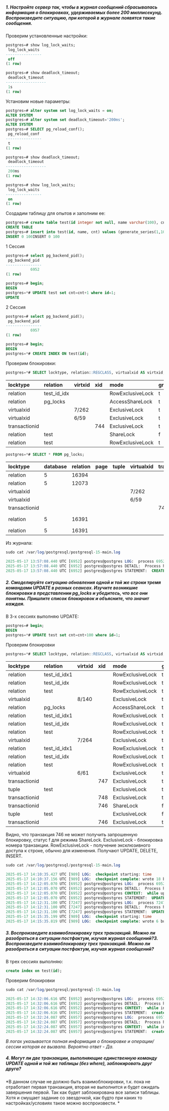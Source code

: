 ##### 1.	Настройте сервер так, чтобы в журнал сообщений сбрасывалась информация о блокировках, удерживаемых более 200 миллисекунд. Воспроизведите ситуацию, при которой в журнале появятся такие сообщения.

Проверим установленные настройки:

```sql
postgres=# show log_lock_waits;
 log_lock_waits
----------------
 off
(1 row)

postgres=# show deadlock_timeout;
 deadlock_timeout
------------------
 1s
(1 row)
```

Установим новые параметры:

```sql
postgres=# alter system set log_lock_waits = on;
ALTER SYSTEM
postgres=# alter system set deadlock_timeout='200ms';
ALTER SYSTEM
postgres=# SELECT pg_reload_conf();
 pg_reload_conf
----------------
 t
(1 row)

postgres=# show deadlock_timeout;
 deadlock_timeout
------------------
 200ms
(1 row)

postgres=# show log_lock_waits;
 log_lock_waits
----------------
 on
(1 row)
```

Создадим таблицу для опытов и заполним ее:

```sql
postgres=# create table test(id integer not null, name varchar(100), cnt integer);
CREATE TABLE
postgres=# insert into test(id, name, cnt) values (generate_series(1,100), 'User'||trunc(random()*1000), trunc(random()*100));
INSERT 0 100INSERT 0 100
```

1 Сессия

```sql
postgres=# select pg_backend_pid();
 pg_backend_pid
----------------
           6952
(1 row)

postgres=# begin;
BEGIN
postgres=*# UPDATE test set cnt=cnt+1 where id=1;
UPDATE
```

2 Сессия

```sql
postgres=# select pg_backend_pid();
 pg_backend_pid
----------------
           6957
(1 row)

postgres=# begin;
BEGIN
postgres=*# CREATE INDEX ON test(id);
```

Проверим блокировки:

```sql
postgres=*# SELECT locktype, relation::REGCLASS, virtualxid AS virtxid, transactionid AS xid, mode, granted FROM pg_locks;
```

| locktype  | relation  | virtxid  | xid  | mode  | granted  |
| :------------ | :------------ | :------------ | :------------ | :------------ | :------------ |
| relation  | test_id_idx  |   |   | RowExclusiveLock  | t  |
| relation  | pg_locks |   |   | AccessShareLock  | t  |
| virtualxid  |   | 7/262  |   | ExclusiveLock  | t  |
| virtualxid  |   | 6/59 |   | ExclusiveLock  | t  |
| transactionid  |   |   | 744 | ExclusiveLock  | t  |
| relation  | test  |   |   | ShareLock  | f  |
| relation  | test  |   |   | RowExclusiveLock  | t  |


```sql
postgres=*# SELECT * FROM pg_locks;
```


| locktype    | database | relation | page | tuple | virtualxid | transactionid | classid | objid | objsubid | virtualtransaction | pid  |       mode       | granted | fastpath |           waitstart |
|:---------------|:----------|:----------|:------|:-------|:------------|:---------------|:---------|:-------|:----------|:--------------------|:------|:------------------|:---------|:----------|:-------------------------------|
 |relation      |        5 |    16394 |      |       |            |               |         |       |          | 7/262              | 6957 | RowExclusiveLock | t       | t        |
 |relation      |        5 |    12073 |      |       |            |               |         |       |          | 7/262              | 6957 | AccessShareLock  | t       | t        |
 |virtualxid    |          |          |      |       | 7/262      |               |         |       |          | 7/262              | 6957 | ExclusiveLock    | t       | t        |
 |virtualxid    |          |          |      |       | 6/59       |               |         |       |          | 6/59               | 6952 | ExclusiveLock    | t       | t        |
 |transactionid |          |          |      |       |            |           744 |         |       |          | 7/262              | 6957 | ExclusiveLock    | t       | f        |
 |relation      |        5 |    16391 |      |       |            |               |         |       |          | 6/59               | 6952 | ShareLock        | f       | f        | 2025-05-17 13:57:08.240601+00
 |relation      |        5 |    16391 |      |       |            |               |         |       |          | 7/262              | 6957 | RowExclusiveLock | t       | f        |


Из журнала:

```sql
sudo cat /var/log/postgresql/postgresql-15-main.log

2025-05-17 13:57:08.440 UTC [6952] postgres@postgres LOG:  process 6952 still waiting for ShareLock on relation 16391 of database 5 after 200.072 ms
2025-05-17 13:57:08.440 UTC [6952] postgres@postgres DETAIL:  Process holding the lock: 6957. Wait queue: 6952.
2025-05-17 13:57:08.440 UTC [6952] postgres@postgres STATEMENT:  CREATE INDEX ON test(id);
```

##### 2.	Смоделируйте ситуацию обновления одной и той же строки тремя командами UPDATE в разных сеансах. Изучите возникшие блокировки в представлении pg_locks и убедитесь, что все они понятны. Пришлите список блокировок и объясните, что значит каждая.

В 3-х сессиях выполняю UPDATE:
```sql
postgres=# begin;
BEGIN
postgres=*# UPDATE test set cnt=cnt+100 where id=1;
```
Проверим блокировки
```sql
postgres=*# SELECT locktype, relation::REGCLASS, virtualxid AS virtxid, transactionid AS xid, mode, granted FROM pg_locks;
```

|   locktype    |   relation   | virtxid | xid |       mode       | granted |
|:---------------|:--------------|:---------|:-----|:------------------|:---------|
 |relation      | test_id_idx1 |         |     | RowExclusiveLock | t
 |relation      | test_id_idx  |         |     | RowExclusiveLock | t
 |relation      | test         |         |     | RowExclusiveLock | t
 |virtualxid    |              | 8/140   |     | ExclusiveLock    | t
 |relation      | pg_locks     |         |     | AccessShareLock  | t
 |relation      | test_id_idx1 |         |     | RowExclusiveLock | t
 |relation      | test_id_idx  |         |     | RowExclusiveLock | t
 |relation      | test         |         |     | RowExclusiveLock | t
 |virtualxid    |              | 7/264   |     | ExclusiveLock    | t
 |relation      | test_id_idx1 |         |     | RowExclusiveLock | t
 |relation      | test_id_idx  |         |     | RowExclusiveLock | t
 |relation      | test         |         |     | RowExclusiveLock | t
 |virtualxid    |              | 6/61    |     | ExclusiveLock    | t
 |transactionid |              |         | 747 | ExclusiveLock    | t
 |tuple         | test         |         |     | ExclusiveLock    | t
 |transactionid |              |         | 748 | ExclusiveLock    | t
 |transactionid |              |         | 746 | ShareLock        | f
 |tuple         | test         |         |     | ExclusiveLock    | f
 |transactionid |              |         | 746 | ExclusiveLock    | t

Видно, что транзакция 746 не может получить запрошенную блокировку, статус f для режима ShareLock. 
ExclusiveLock - блокировка номера транзакции.
RowExclusiveLock - получение эксклюзивного доступа к строке, обычно для изменения. Получают UPDATE, DELETE, INSERT.
```sql
sudo cat /var/log/postgresql/postgresql-15-main.log

2025-05-17 14:10:35.427 UTC [989] LOG:  checkpoint starting: time
2025-05-17 14:10:37.156 UTC [989] LOG:  checkpoint complete: wrote 18 buffers (0.1%); 0 WAL file(s) added, 0 removed, 0 recycled; write=1.708 s,                       sync=0.008 s, total=1.729 s; sync files=18, longest=0.004 s, average=0.001 s; distance=77 kB, estimate=88 kB
2025-05-17 14:12:05.070 UTC [6952] postgres@postgres LOG:  process 6952 still waiting for ShareLock on transaction 746 after 200.074 ms
2025-05-17 14:12:05.070 UTC [6952] postgres@postgres DETAIL:  Process holding the lock: 6957. Wait queue: 6952.
2025-05-17 14:12:05.070 UTC [6952] postgres@postgres CONTEXT:  while updating tuple (0,101) in relation "test"
2025-05-17 14:12:05.070 UTC [6952] postgres@postgres STATEMENT:  UPDATE test set cnt=cnt+100 where id=1;
2025-05-17 14:12:31.100 UTC [7247] postgres@postgres LOG:  process 7247 still waiting for ExclusiveLock on tuple (0,101) of relation 16391 of database 5 after 200.094 ms
2025-05-17 14:12:31.100 UTC [7247] postgres@postgres DETAIL:  Process holding the lock: 6952. Wait queue: 7247.
2025-05-17 14:12:31.100 UTC [7247] postgres@postgres STATEMENT:  UPDATE test set cnt=cnt+100 where id=1;
2025-05-17 14:15:35.199 UTC [989] LOG:  checkpoint starting: time
2025-05-17 14:15:35.819 UTC [989] LOG:  checkpoint complete: wrote 6 buffers (0.0%); 0 WAL file(s) added, 0 removed, 0 recycled; write=0.602 s, sync=0.006 s, total=0.621 s; sync files=5, longest=0.005 s, average=0.002 s; distance=12 kB, estimate=80 kB
```


##### 3.	Воспроизведите взаимоблокировку трех транзакций. Можно ли разобраться в ситуации постфактум, изучая журнал сообщений?3.	Воспроизведите взаимоблокировку трех транзакций. Можно ли разобраться в ситуации постфактум, изучая журнал сообщений?

В трех сессиях выполняю:
```sql
create index on test(id);
```
Проверим блокировки

```sql
sudo cat /var/log/postgresql/postgresql-15-main.log

2025-05-17 14:32:06.616 UTC [6952] postgres@postgres LOG:  process 6952 still waiting for ShareLock on transaction 749 after 200.061 ms
2025-05-17 14:32:06.616 UTC [6952] postgres@postgres DETAIL:  Process holding the lock: 7247. Wait queue: 6952.
2025-05-17 14:32:06.616 UTC [6952] postgres@postgres CONTEXT:  while inserting index tuple (1,4) in relation "pg_class_relname_nsp_index"
2025-05-17 14:32:06.616 UTC [6952] postgres@postgres STATEMENT:  create index on test(id);
2025-05-17 14:32:24.087 UTC [6957] postgres@postgres LOG:  process 6957 still waiting for ShareLock on transaction 749 after 200.103 ms
2025-05-17 14:32:24.087 UTC [6957] postgres@postgres DETAIL:  Process holding the lock: 7247. Wait queue: 6952, 6957.
2025-05-17 14:32:24.087 UTC [6957] postgres@postgres CONTEXT:  while inserting index tuple (6,1) in relation "pg_class_relname_nsp_index"
2025-05-17 14:32:24.087 UTC [6957] postgres@postgres STATEMENT:  create index on test(id);
```

*В логах указывается полная информация о блокировке и операции/сессии которая ее вызвала. Вероятно ответ - Да.*

##### 4.	Могут ли две транзакции, выполняющие единственную команду UPDATE одной и той же таблицы (без where), заблокировать друг друга?
*В данном случае не должно быть взаимоблокировки, т.к. пока не отработает первая транзакция, вторая не выполнится и будет ожидать завершения первой. Так как будет заблокирована все записи таблицы. Хотя и смущает задание со звездочкой, как будто при каких то настройках/условиях такое можно воспроизвести. *

